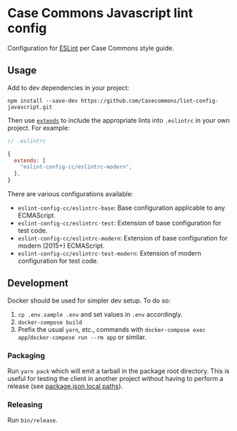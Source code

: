 # Case Commons Javascript lint config

Configuration for [ESLint](http://eslint.org/) per Case Commons style guide.

## Usage

Add to dev dependencies in your project:

```
npm install --save-dev https://github.com/Casecommons/lint-config-javascript.git
```

Then use [`extends`](http://eslint.org/docs/user-guide/configuring#using-a-shareable-configuration-package) to include the appropriate lints into `.eslintrc` in your own project. For example:

```javascript
// .eslintrc

{
  extends: [
    "eslint-config-cc/eslintrc-modern",
  ],
}
```

There are various configurations available:

- `eslint-config-cc/eslintrc-base`: Base configuration applicable to any ECMAScript.
- `eslint-config-cc/eslintrc-test`: Extension of base configuration for test code.
- `eslint-config-cc/eslintrc-modern`: Extension of base configuration for modern (2015+) ECMAScript.
- `eslint-config-cc/eslintrc-test-modern`: Extension of modern configuration for test code.

## Development

Docker should be used for simpler dev setup. To do so:

1. `cp .env.sample .env` and set values in `.env` accordingly.
2. `docker-compose build`
3. Prefix the usual `yarn`, etc., commands with `docker-compose exec app`/`docker-compose run --rm app` or similar.

### Packaging

Run `yarn pack` which will emit a tarball in the package root directory. This is useful for testing the client in another project without having to perform a release (see [package.json local paths](https://docs.npmjs.com/files/package.json#local-paths)).

### Releasing

Run `bin/release`.
